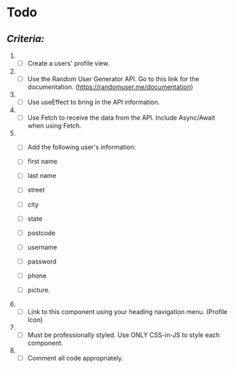 
# Todo

## *Criteria:*

1. -[ ] Create a users' profile view.
2. -[ ] Use the Random User Generator API. Go to this link for the documentation. (https://randomuser.me/documentation)
3. -[ ] Use useEffect to bring in the API information.
4. -[ ] Use Fetch to receive the data from the API. Include Async/Await when using Fetch.
5. -[ ] Add the following user's information:

    -[ ] first name
    -[ ] last name
    -[ ] street
    -[ ] city
    -[ ] state
    -[ ] postcode
    -[ ] username
    -[ ] password
    -[ ] phone
    -[ ] picture.
6. -[ ] Link to this component using your heading navigation menu. (Profile Icon)
7. -[ ] Must be professionally styled. Use ONLY CSS-in-JS to style each component.
8. -[ ] Comment all code appropriately.
